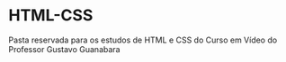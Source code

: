 # HTML-CSS

Pasta reservada para os estudos de HTML e CSS do Curso em Vídeo do Professor Gustavo Guanabara